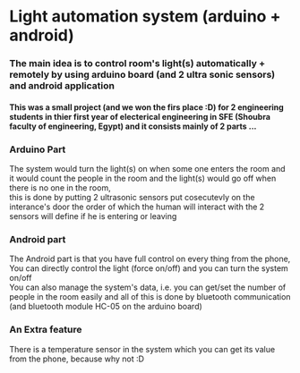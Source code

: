 # Light automation system (arduino + android)

### The main idea is to control room's light(s) automatically + remotely by using arduino board (and 2 ultra sonic sensors) and android application

#### This was a small project (and we won the firs place :D) for 2 engineering students in thier first year of electerical engineering in SFE (Shoubra faculty of engineering, Egypt) and it consists mainly of 2 parts ...

### Arduino Part
The system would turn the light(s) on when some one enters the room and it would count the people in the room and the light(s) would go off when there is no one in the room,  
this is done by putting 2 ultrasonic sensors put cosecutevly on the interance's door the order of which the human will interact with the 2 sensors will define if he is entering or leaving

### Android part
The Android part is that you have full control on every thing from the phone,  
You can directly control the light (force on/off) and you can turn the system on/off  
You can also manage the system's data, i.e. you can get/set the number of people in the room easily and all of this is done by bluetooth communication (and bluetooth module HC-05 on the arduino board) 

### An Extra feature
There is a temperature sensor in the system which you can get its value from the phone, because why not :D
